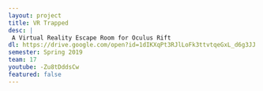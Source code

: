 ```yaml
---
layout: project
title: VR Trapped
desc: |
 A Virtual Reality Escape Room for Oculus Rift
dl: https://drive.google.com/open?id=1dIKXqPt3RJlLoFk3ttvtqeGxL_d6g3JJ
semester: Spring 2019
team: 17
youtube: -Zu8tDddsCw
featured: false
---
```

